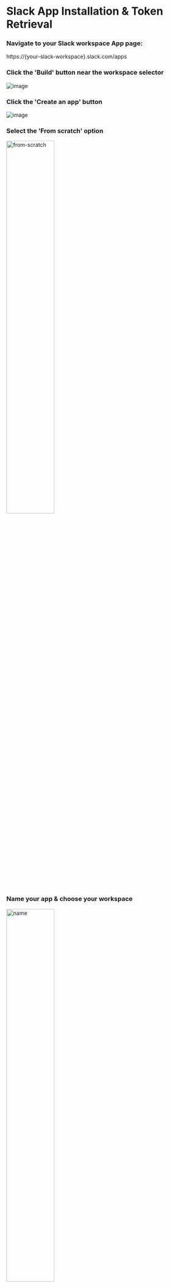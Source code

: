 # Slack App Installation & Token Retrieval

### Navigate to your Slack workspace App page:

https://{your-slack-workspace}.slack.com/apps

### Click the 'Build' button near the workspace selector

![image](https://bw-public-images.s3-us-east-2.amazonaws.com/apps-home.png)

### Click the 'Create an app' button

![image](https://bw-public-images.s3-us-east-2.amazonaws.com/create-app.png)

### Select the 'From scratch' option

<img src="https://bw-public-images.s3-us-east-2.amazonaws.com/from-scratch.png" alt="from-scratch" width="50%">

### Name your app & choose your workspace

<img src="https://bw-public-images.s3-us-east-2.amazonaws.com/name-app.png" alt="name" width="50%">

### Click the permissions button on your app info page

<img src="https://bw-public-images.s3-us-east-2.amazonaws.com/permissions.png" alt="permissions" width="50%">

### On the permissions page, scroll down to the Scopes card, select the Bot Scopes as show below

<img src="https://bw-public-images.s3-us-east-2.amazonaws.com/chat-write-scope.png" alt="scopes" width="75%">

### Scroll back to the top of the page, click the Install to Workspace button, and follow the flow to complete the app installation

<img src="https://bw-public-images.s3-us-east-2.amazonaws.com/install.png" alt="scopes" width="75%">

### Grab your token and paste it to your env file

<img src="https://bw-public-images.s3-us-east-2.amazonaws.com/token.png" alt="scopes" width="75%">


Add the key and token to your `.env` file

```shell
SLACK_OAUTH_TOKEN=############################
```

